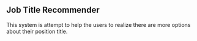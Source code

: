 ## Job Title Recommender

This system is attempt to help the users to realize there are more options about their position title.

